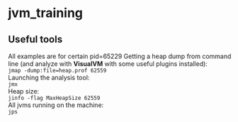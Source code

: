 # jvm_training
## Useful tools
All examples are for certain pid=65229
Getting a heap dump from command line (and analyze with <b>VisualVM</b> with some useful plugins installed):<br>
```jmap -dump:file=heap.prof 62559 ```<br>
Launching the analysis tool:<br>
```jmx```<br>
Heap size:<br>
```jinfo -flag MaxHeapSize 62559```<br>
All jvms running on the machine:<br>
```jps```<br>
